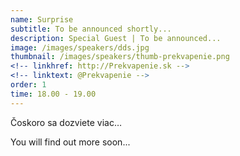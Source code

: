 ```yaml
---
name: Surprise
subtitle: To be announced shortly... 
description: Special Guest | To be announced...
image: /images/speakers/dds.jpg
thumbnail: /images/speakers/thumb-prekvapenie.png
<!-- linkhref: http://Prekvapenie.sk -->
<!-- linktext: @Prekvapenie -->
order: 1
time: 18.00 - 19.00
---
```


Čoskoro sa dozviete viac…

You will find out more soon...